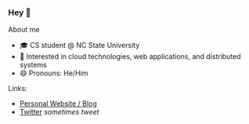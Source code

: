 ### Hey 👋

About me
- 🎓 CS student @ NC State University 
- 🔬 Interested in cloud technologies, web applications, and distributed systems
- 😄 Pronouns: He/Him

Links:
- [Personal Website / Blog](https://cadecuddy.com/)
- [Twitter](https://twitter.com/cadecuddy) _sometimes tweet_

